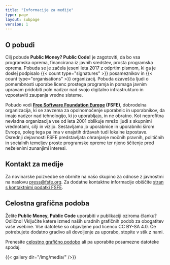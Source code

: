 ```yaml
---
title: "Informacije za medije"
type: page
layout: subpage
version: 1
---
```


## O pobudi

Cilj pobude **Public Money? Public Code!** je zagotoviti, da bo vsa programska oprema, financirana iz javnih sredstev, prosta programska oprema. Pobuda se je začela jeseni leta 2017 z odprtim pismom, ki ga je doslej podpisalo {{< count type="signatures" >}} posameznikov in {{< count type="organisations" >}} organizacij. Pobuda ozavešča ljudi o pomembnosti uporabe licenc prostega programja in pomaga javnim upravam pridobiti poln nadzor nad svojo digitalno infrastrukturo in vzpostaviti zaupanja vredne sisteme.

Pobudo vodi **[Free Software Foundation Europe](https://fsfe.org) (FSFE)**, dobrodelna organizacija, ki se zavzema za opolnomočenje uporabnic in uporabnikov, da imajo nadzor nad tehnologijo, ki jo uporabljajo, in ne obratno. Kot neprofitna nevladna organizacija vse od leta 2001 oblikuje mrežo ljudi s skupnimi vrednotami, cilji in vizijo. Sestavljamo jo uporabnice in uporabniki širom Evrope, poleg tega pa ima v enajstih državah tudi lokalne izpostave. Osrednji dejavnosti FSFE predstavljata ohranjanje močnih pravnih, političnih in socialnih temeljev proste programske opreme ter njeno ščitenje pred neželenimi zunanjimi interesi.

## Kontakt za medije

Za novinarske poizvedbe se obrnite na našo skupino za odnose z javnostmi na naslovu [press@fsfe.org](mailto:press@fsfe.org). Za dodatne kontaktne informacije obiščite [stran s kontaktnimi podatki FSFE](https://fsfe.org/about/contact).

## Celostna grafična podoba

Želite **Public Money, Public Code** uporabiti v publikaciji oziroma članku? Odlično! Vključite katere izmed naših uradnih grafičnih podob za obogatitev vaše vsebine. Vse datoteke so objavljene pod licenco CC BY-SA 4.0. Če potrebujete dodatno gradivo ali dovoljenje za uporabo, stopite v stik z nami.

Prenesite [celostno grafično podobo](https://download.fsfe.org/campaigns/pmpc/pmpc_media_kit.zip) ali pa uporabite posamezne datoteke spodaj.

{{< gallery dir="/img/media/" />}}
